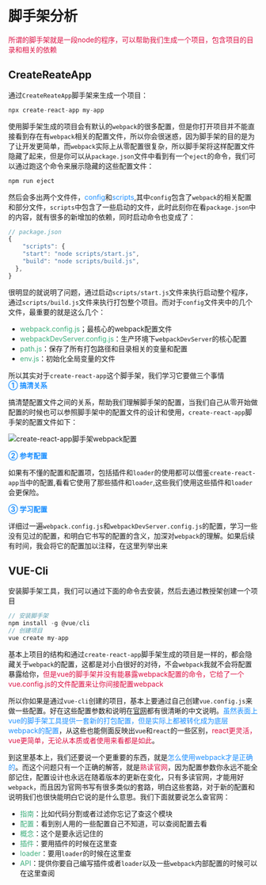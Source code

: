# 脚手架分析
<font color=#DD1144>所谓的脚手架就是一段node的程序，可以帮助我们生成一个项目，包含项目的目录和相关的依赖</font>

## CreateReateApp
通过`CreateReateApp`脚手架来生成一个项目：
```javascript
npx create-react-app my-app
```
使用脚手架生成的项目会有默认的`webpack`的很多配置，但是你打开项目并不能直接看到存在有`webpack`相关的配置文件，所以你会很迷惑，因为脚手架的目的是为了让开发更简单，而`webpack`实际上从零配置很复杂，所以脚手架将这样配置文件隐藏了起来，但是你可以从`package.json`文件中看到有一个`eject`的命令，我们可以通过跑这个命令来展示隐藏的这些配置文件：
```javascript
npm run eject
```
然后会多出两个文件件，<font color=#1E90FF>config</font>和<font color=#1E90FF>scripts</font>,其中`config`包含了`webpack`的相关配置和部分文件，`scripts`中包含了一些启动的文件，此时此刻你在看`package.json`中的内容，就有很多的新增加的依赖，同时启动命令也变成了：
```javascript
// package.json
{
	"scripts": {
    "start": "node scripts/start.js",
    "build": "node scripts/build.js",
  },
}
```
很明显的就说明了问题，通过启动`scripts/start.js`文件来执行启动整个程序，通过`scripts/build.js`文件来执行打包整个项目。而对于`config`文件夹中的几个文件，最重要的就是这么几个：
+ <font color=#3eaf7c>webpack.config.js</font>；最核心的webpack配置文件
+ <font color=#3eaf7c>webpackDevServer.config.js</font>：生产环境下`webpackDevServer`的核心配置
+ <font color=#3eaf7c>path.js</font>：保存了所有打包路径和目录相关的变量和配置
+ <font color=#3eaf7c>env.js</font>：初始化全局变量的文件

所以其实对于`create-react-app`这个脚手架，我们学习它要做三个事情  
<font color=#1E90FF>**① 搞清关系**</font>

搞清楚配置文件之间的关系，帮助我们理解脚手架的配置，当我们自己从零开始做配置的时候也可以参照脚手架中的配置文件的设计和使用，`create-react-app`脚手架的配置文件如下：

<img :src="$withBase('/webpac_five_react_webpack.png')" alt="create-react-app脚手架webpack配置">	

<font color=#1E90FF>**② 参考配置**</font>

如果有不懂的配置和配置项，包括插件和`loader`的使用都可以借鉴`create-react-app`当中的配置,看看它使用了那些插件和`loader`,这些我们使用这些插件和`loader`会更保险。

<font color=#1E90FF>**③ 学习配置**</font>

详细过一遍`webpack.config.js`和`webpackDevServer.config.js`的配置，学习一些没有见过的配置，和明白它书写的配置的含义，加深对`webpack`的理解。如果后续有时间，我会将它的配置加以注释，在这里列举出来

## VUE-Cli
安装脚手架工具，我们可以通过下面的命令去安装，然后去通过教授架创建一个项目
```javascript
// 安装脚手架
npm install -g @vue/cli
// 创建项目
vue create my-app 
```
基本上项目的结构和通过`create-react-app`脚手架生成的项目是一样的，都会隐藏关于`webpack`的配置，这都是对小白很好的对待，不会`webpack`我就不会将配置暴露给你，<font color=#DD1144>但是vue的脚手架并没有能暴露webpack配置的命令，它给了一个vue.config.js的文件配置来让你间接配置webpack</font>

所以你如果是通过`vue-cli`创建的项目，基本上要通过自己创建`vue.config.js`来做一些配置。好在这些配置参数和说明在[官网](https://cli.vuejs.org/zh/config/#vue-config-js)都有很清晰的中文说明。<font color=#1E90FF>虽然表面上vue的脚手架工具提供一套新的打包配置，但是实际上都被转化成为底层webpack的配置</font>，从这些也能侧面反映出`vue`和`react`的一些区别，<font color=#DD1144>react更灵活，vue更简单，无论从本质或者使用来看都是如此</font>。

到这里基本上，我们还要说一个更重要的东西，就是<font color=#1E90FF>怎么使用webpack才是正确的</font>。而这个问题只有一个正确的解答，就是<font color=#DD1144>熟读官网</font>，因为配置参数你永远不能全部记住，配置设计也永远在随着版本的更新在变化，只有多读官网，才能用好`webpack`，而且因为官网书写有很多类似的套路，明白这些套路，对于新的配置和说明我们也很快能明白它说的是什么意思。我们下面就要说怎么查官网：
+ <font color=#3eaf7c>指南</font>：比如代码分割或者过滤你忘记了查这个模块
+ <font color=#3eaf7c>配置</font>：看到别人用的一些配置自己不知道，可以查阅配置去看
+ <font color=#3eaf7c>概念</font>：这个是要永远记住的
+ <font color=#3eaf7c>插件</font>：要用插件的时候在这里查
+ <font color=#3eaf7c>loader</font>：要用`loader`的时候在这里查
+ <font color=#3eaf7c>API</font>：提供你要自己编写插件或者`loader`以及一些`webpack`内部配置的时候可以在这里查阅
